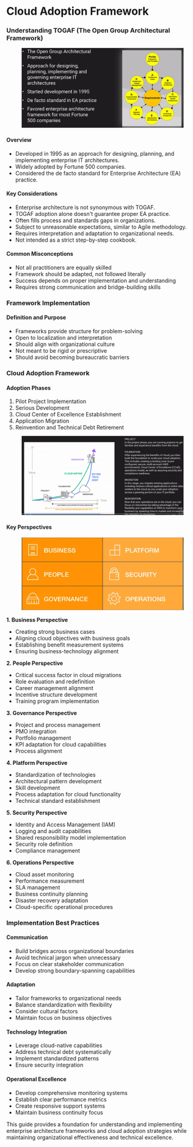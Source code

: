 # Cloud Adoption Framework

### Understanding TOGAF (The Open Group Architectural Framework)

<figure><img src="../../.gitbook/assets/image (2) (1) (1) (1) (1).png" alt=""><figcaption></figcaption></figure>

#### Overview

* Developed in 1995 as an approach for designing, planning, and implementing enterprise IT architectures.
* Widely adopted by Fortune 500 companies.
* Considered the de facto standard for Enterprise Architecture (EA) practice.

#### Key Considerations

* Enterprise architecture is not synonymous with TOGAF.
* TOGAF adoption alone doesn't guarantee proper EA practice.
* Often fills process and standards gaps in organizations.
* Subject to unreasonable expectations, similar to Agile methodology.
* Requires interpretation and adaptation to organizational needs.
* Not intended as a strict step-by-step cookbook.

#### Common Misconceptions

* Not all practitioners are equally skilled
* Framework should be adapted, not followed literally
* Success depends on proper implementation and understanding
* Requires strong communication and bridge-building skills

### Framework Implementation

#### Definition and Purpose

* Frameworks provide structure for problem-solving
* Open to localization and interpretation
* Should align with organizational culture
* Not meant to be rigid or prescriptive
* Should avoid becoming bureaucratic barriers

### Cloud Adoption Framework

#### Adoption Phases

1. Pilot Project Implementation
2. Serious Development
3. Cloud Center of Excellence Establishment
4. Application Migration
5. Reinvention and Technical Debt Retirement

<figure><img src="../../.gitbook/assets/image (3) (1) (1) (1) (1).png" alt=""><figcaption></figcaption></figure>

#### Key Perspectives

<figure><img src="../../.gitbook/assets/image (4) (1) (1) (1) (1).png" alt=""><figcaption></figcaption></figure>



**1. Business Perspective**

* Creating strong business cases
* Aligning cloud objectives with business goals
* Establishing benefit measurement systems
* Ensuring business-technology alignment

**2. People Perspective**

* Critical success factor in cloud migrations
* Role evaluation and redefinition
* Career management alignment
* Incentive structure development
* Training program implementation

**3. Governance Perspective**

* Project and process management
* PMO integration
* Portfolio management
* KPI adaptation for cloud capabilities
* Process alignment

**4. Platform Perspective**

* Standardization of technologies
* Architectural pattern development
* Skill development
* Process adaptation for cloud functionality
* Technical standard establishment

**5. Security Perspective**

* Identity and Access Management (IAM)
* Logging and audit capabilities
* Shared responsibility model implementation
* Security role definition
* Compliance management

**6. Operations Perspective**

* Cloud asset monitoring
* Performance measurement
* SLA management
* Business continuity planning
* Disaster recovery adaptation
* Cloud-specific operational procedures

### Implementation Best Practices

#### Communication

* Build bridges across organizational boundaries
* Avoid technical jargon when unnecessary
* Focus on clear stakeholder communication
* Develop strong boundary-spanning capabilities

#### Adaptation

* Tailor frameworks to organizational needs
* Balance standardization with flexibility
* Consider cultural factors
* Maintain focus on business objectives

#### Technology Integration

* Leverage cloud-native capabilities
* Address technical debt systematically
* Implement standardized patterns
* Ensure security integration

#### Operational Excellence

* Develop comprehensive monitoring systems
* Establish clear performance metrics
* Create responsive support systems
* Maintain business continuity focus

This guide provides a foundation for understanding and implementing enterprise architecture frameworks and cloud adoption strategies while maintaining organizational effectiveness and technical excellence.
